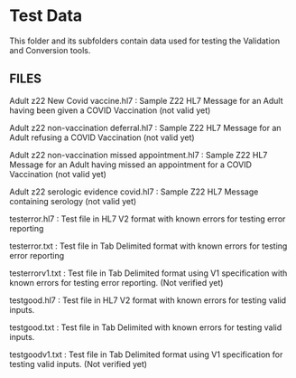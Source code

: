 # Test Data
This folder and its subfolders contain data used for testing the Validation and Conversion tools.

## FILES
Adult z22 New Covid vaccine.hl7
: Sample Z22 HL7 Message for an Adult having been given a COVID Vaccination (not valid yet)

Adult z22 non-vaccination deferral.hl7
: Sample Z22 HL7 Message for an Adult refusing a COVID Vaccination (not valid yet)

Adult z22 non-vaccination missed appointment.hl7
: Sample Z22 HL7 Message for an Adult having missed an appointment for a COVID Vaccination (not valid yet)

Adult z22 serologic evidence covid.hl7
: Sample Z22 HL7 Message containing serology (not valid yet)

testerror.hl7
: Test file in HL7 V2 format with known errors for testing error reporting

testerror.txt
: Test file in Tab Delimited format with known errors for testing error reporting

testerrorv1.txt
: Test file in Tab Delimited format using V1 specification with known errors for testing error reporting. (Not verified yet)

testgood.hl7
: Test file in HL7 V2 format with known errors for testing valid inputs.

testgood.txt
: Test file in Tab Delimited with known errors for testing valid inputs.

testgoodv1.txt
: Test file in Tab Delimited format using V1 specification for testing valid inputs. (Not verified yet)
